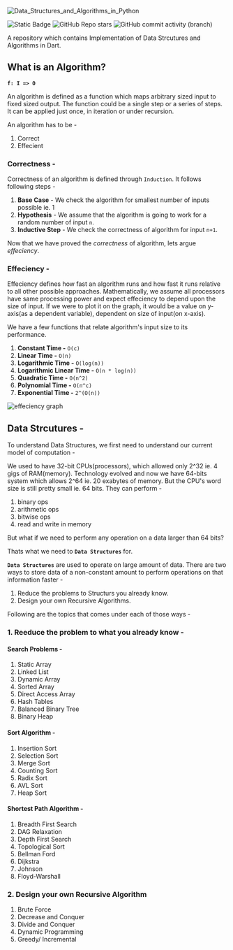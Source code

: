![Data_Structures_and_Algorithms_in_Python](https://github.com/kaljitism/Data-Structures-and-Algorithms-Python/assets/52685389/cdb87999-f21a-403a-addc-39cc4cef721c)

![Static Badge](https://img.shields.io/badge/Python%20-blue) ![GitHub Repo stars](https://img.shields.io/github/stars/kaljitism/Data-Structures-and-Algorithms-Dart) ![GitHub commit activity (branch)](https://img.shields.io/github/commit-activity/y/kaljitism/Data-Structures-and-Algorithms-Dart)

A repository which contains Implementation of Data Strcutures and Algorithms in Dart.

## What is an Algorithm? 

**`f: I => O`**

An algorithm is defined as a function which maps arbitrary sized input to fixed sized output. The function could be a single step or a series of steps. It can be applied just once, in iteration or under recursion. 

An algorithm has to be - 
1. Correct
2. Effecient

### Correctness - 

Correctness of an algorithm is defined through `Induction`. It follows following steps - 
1. **Base Case** - We check the algorithm for smallest number of inputs possible ie. 1
2. **Hypothesis** - We assume that the algorithm is going to work for a random number of input `n`.
3. **Inductive Step** - We check the correctness of algorithm for input `n+1`.

Now that we have proved the _correctness_ of algorithm, lets argue _effeciency_. 

### Effeciency - 

Effeciency defines how fast an algorithm runs and how fast it runs relative to all other possible approaches. Mathematically, we assume all processors have same processing power and expect effeciency to depend upon the size of input. If we were to plot it on the graph, it would be a value on y-axis(as a dependent variable), dependent on size of input(on x-axis). 

We have a few functions that relate algorithm's input size to its performance. 

1. **Constant Time -** `O(c)`
2. **Linear Time -** `O(n)`
3. **Logarithmic Time -** `O(log(n))`
4. **Logarithmic Linear Time -** `O(n * log(n))`
5. **Quadratic Time -** `O(n^2)`
6. **Polynomial Time -** `O(n^c)`
7. **Exponential Time -** `2^(O(n))`

![effeciency graph](https://github.com/kaljitism/Data-Structures-and-Algorithms-Dart/assets/52685389/60201e47-889c-4474-a7f3-cd347ffb971a)

## Data Strcutures - 

To understand Data Structures, we first need to understand our current model of computation -

We used to have 32-bit CPUs(processors), which allowed only 2^32 ie. 4 gigs of RAM(memory). Technology evolved and now we have 64-bits system which allows 2^64 ie. 20 exabytes of memory. But the CPU's word size is still pretty small ie. 64 bits. They can perform - 
1. binary ops
2. arithmetic ops
3. bitwise ops
4. read and write in memory

But what if we need to perform any operation on a data larger than 64 bits? 

Thats what we need to **`Data Structures`** for. 

**`Data Structures`** are used to operate on large amount of data. There are two ways to store data of a non-constant amount to perform operations on that information faster - 
1. Reduce the problems to Structurs you already know.
2. Design your own Recursive Algorithms.

Following are the topics that comes under each of those ways - 

### 1. Reeduce the problem to what you already know - 

#### Search Problems - 

1. Static Array
2. Linked List
3. Dynamic Array
4. Sorted Array
5. Direct Access Array
6. Hash Tables
7. Balanced Binary Tree
8. Binary Heap

#### Sort Algorithm - 

1. Insertion Sort
2. Selection Sort
3. Merge Sort
4. Counting Sort
5. Radix Sort
6. AVL Sort
7. Heap Sort

#### Shortest Path Algorithm - 

1. Breadth First Search
2. DAG Relaxation
  1. Depth First Search
  2. Topological Sort
3. Bellman Ford
4. Dijkstra
5. Johnson
6. Floyd-Warshall

### 2. Design your own Recursive Algorithm 

1. Brute Force
2. Decrease and Conquer
3. Divide and Conquer
4. Dynamic Programming
5. Greedy/ Incremental 

